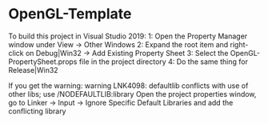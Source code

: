 # OpenGL-Template

To build this project in Visual Studio 2019:
  1: Open the Property Manager window under View -> Other Windows
  2: Expand the root item and right-click on Debug|Win32 -> Add Existing Property Sheet
  3: Select the OpenGL-PropertySheet.props file in the project directory
  4: Do the same thing for Release|Win32
  
If you get the warning:
  warning LNK4098: defaultlib <library> conflicts with use of other libs; use /NODEFAULTLIB:library
Open the project properties window, go to Linker -> Input -> Ignore Specific Default Libraries and add the conflicting library
